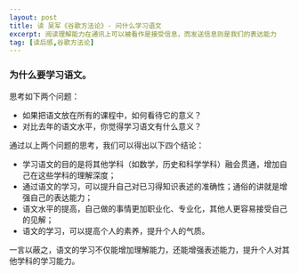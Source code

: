 ```yaml
---
layout: post
title: 读 吴军《谷歌方法论》- 问什么学习语文
excerpt: 阅读理解能力在通讯上可以被看作是接受信息，而发送信息则是我们的表达能力
tag: [读后感,谷歌方法论]
---
```


### 为什么要学习语文。

思考如下两个问题：

 * 如果把语文放在所有的课程中，如何看待它的意义？
 * 对比去年的语文水平，你觉得学习语文有什么意义？

通过以上两个问题的思考，我们可以得出以下四个结论：

 * 学习语文的目的是将其他学科（如数学，历史和科学学科）融会贯通，增加自己在这些学科的理解深度；
 * 通过语文的学习，可以提升自己对已习得知识表述的准确性；通俗的讲就是增强自己的表达能力；
 * 语文水平的提高，自己做的事情更加职业化、专业化，其他人更容易接受自己的见解；
 * 语文的学习，可以提高个人的素养，提升个人的气质。

一言以蔽之，语文的学习不仅能增加理解能力，还能增强表述能力，提升个人对其他学科的学习能力。